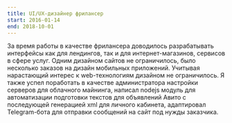 ```yaml
---
title: UI/UX-дизайнер фрилансер
start: 2016-01-14
end: 2018-10-01
---
```


За время работы в качестве фрилансера доводилось разрабатывать интерфейсы как для лендингов, так и для интернет-магазинов, сервисов в сфере услуг. Одним дизайном сайтов не ограничилось, было несколько заказов на дизайн мобильных приложений. Учитывая нарастающий интерес к web-технологиям дизайном не ограничилось. Я также успел поработать в качестве администратора настройки серверов для облачного майнинга, написал nodejs модуль для автоматизации подготовки текстов для объявлений Авито с последующей генерацией xml для личного кабинета, адаптировал Telegram-бота для отправки сообщений на сайт под нужды заказчика.
